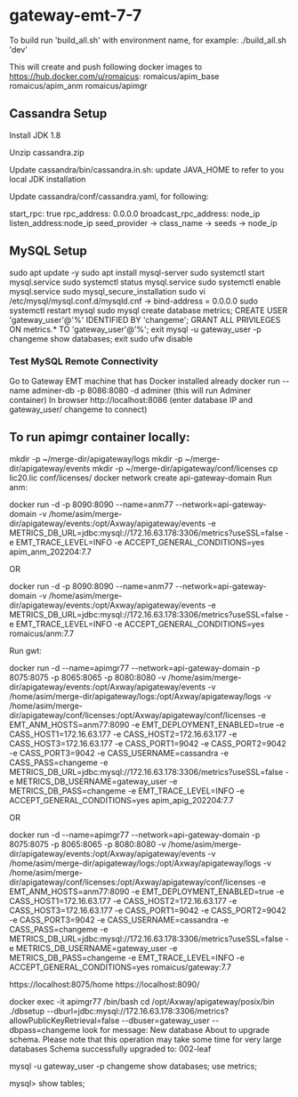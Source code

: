 # gateway-emt-7-7

To build run 'build_all.sh' with environment name, for example: 
./build_all.sh 'dev'

This will create and push following docker images to https://hub.docker.com/u/romaicus:
romaicus/apim_base
romaicus/apim_anm
romaicus/apimgr


## Cassandra Setup

Install JDK 1.8

Unzip cassandra.zip

Update cassandra/bin/cassandra.in.sh: update JAVA_HOME to refer to you local JDK installation

Update cassandra/conf/cassandra.yaml, for following:

start_rpc: true
rpc_address: 0.0.0.0
broadcast_rpc_address: node_ip
listen_address:node_ip
seed_provider -> class_name -> seeds -> node_ip



## MySQL Setup

sudo apt update -y
sudo apt install mysql-server
sudo systemctl start mysql.service
sudo systemctl status mysql.service
sudo systemctl enable mysql.service
sudo mysql_secure_installation
sudo vi /etc/mysql/mysql.conf.d/mysqld.cnf -> bind-address = 0.0.0.0
sudo systemctl restart mysql
sudo mysql
create database metrics;
CREATE USER 'gateway_user'@'%' IDENTIFIED BY 'changeme';
GRANT ALL PRIVILEGES ON metrics.* TO 'gateway_user'@'%';
exit
mysql -u gateway_user -p
changeme
show databases;
exit
sudo ufw disable



### Test MySQL Remote Connectivity

Go to Gateway EMT machine that has Docker installed already
docker run --name adminer-db -p 8086:8080 -d adminer (this will run Adminer container)
In browser http://localhost:8086 (enter database IP and gateway_user/ changeme to connect)


## To run apimgr container locally:

mkdir -p ~/merge-dir/apigateway/logs
mkdir -p ~/merge-dir/apigateway/events
mkdir -p ~/merge-dir/apigateway/conf/licenses
cp lic20.lic conf/licenses/
docker network create api-gateway-domain
Run anm:

docker run -d -p 8090:8090 --name=anm77 --network=api-gateway-domain -v /home/asim/merge-dir/apigateway/events:/opt/Axway/apigateway/events -e METRICS_DB_URL=jdbc:mysql://172.16.63.178:3306/metrics?useSSL=false -e EMT_TRACE_LEVEL=INFO -e ACCEPT_GENERAL_CONDITIONS=yes apim_anm_202204:7.7

OR

docker run -d -p 8090:8090 --name=anm77 --network=api-gateway-domain -v /home/asim/merge-dir/apigateway/events:/opt/Axway/apigateway/events -e METRICS_DB_URL=jdbc:mysql://172.16.63.178:3306/metrics?useSSL=false -e EMT_TRACE_LEVEL=INFO -e ACCEPT_GENERAL_CONDITIONS=yes romaicus/anm:7.7

Run gwt:

docker run -d --name=apimgr77 --network=api-gateway-domain -p 8075:8075 -p 8065:8065 -p 8080:8080 -v /home/asim/merge-dir/apigateway/events:/opt/Axway/apigateway/events -v /home/asim/merge-dir/apigateway/logs:/opt/Axway/apigateway/logs -v /home/asim/merge-dir/apigateway/conf/licenses:/opt/Axway/apigateway/conf/licenses -e EMT_ANM_HOSTS=anm77:8090 -e EMT_DEPLOYMENT_ENABLED=true -e CASS_HOST1=172.16.63.177 -e CASS_HOST2=172.16.63.177 -e CASS_HOST3=172.16.63.177 -e CASS_PORT1=9042 -e CASS_PORT2=9042 -e CASS_PORT3=9042 -e CASS_USERNAME=cassandra -e CASS_PASS=changeme -e METRICS_DB_URL=jdbc:mysql://172.16.63.178:3306/metrics?useSSL=false -e METRICS_DB_USERNAME=gateway_user -e METRICS_DB_PASS=changeme -e EMT_TRACE_LEVEL=INFO -e ACCEPT_GENERAL_CONDITIONS=yes apim_apig_202204:7.7

OR

docker run -d --name=apimgr77 --network=api-gateway-domain -p 8075:8075 -p 8065:8065 -p 8080:8080 -v /home/asim/merge-dir/apigateway/events:/opt/Axway/apigateway/events -v /home/asim/merge-dir/apigateway/logs:/opt/Axway/apigateway/logs -v /home/asim/merge-dir/apigateway/conf/licenses:/opt/Axway/apigateway/conf/licenses -e EMT_ANM_HOSTS=anm77:8090 -e EMT_DEPLOYMENT_ENABLED=true -e CASS_HOST1=172.16.63.177 -e CASS_HOST2=172.16.63.177 -e CASS_HOST3=172.16.63.177 -e CASS_PORT1=9042 -e CASS_PORT2=9042 -e CASS_PORT3=9042 -e CASS_USERNAME=cassandra -e CASS_PASS=changeme -e METRICS_DB_URL=jdbc:mysql://172.16.63.178:3306/metrics?useSSL=false -e METRICS_DB_USERNAME=gateway_user -e METRICS_DB_PASS=changeme -e EMT_TRACE_LEVEL=INFO -e ACCEPT_GENERAL_CONDITIONS=yes romaicus/gateway:7.7

https://localhost:8075/home https://localhost:8090/

docker exec -it apimgr77 /bin/bash
cd /opt/Axway/apigateway/posix/bin
./dbsetup --dburl=jdbc:mysql://172.16.63.178:3306/metrics?allowPublicKeyRetrieval=false --dbuser=gateway_user --dbpass=changeme
look for message: New database About to upgrade schema. Please note that this operation may take some time for very large databases Schema successfully upgraded to: 002-leaf

mysql -u gateway_user -p changeme show databases; use metrics; 

mysql> show tables; 
